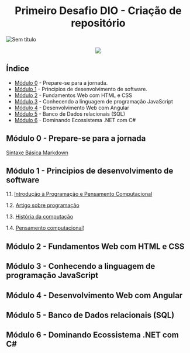 <h1 align="center"> Primeiro Desafio DIO - Criação de repositório </h1>

![Sem título](https://user-images.githubusercontent.com/100486813/171468801-7e0a3bfc-111e-40cd-b377-af9eb0d7e502.png)

<p align="center">
<img src="http://img.shields.io/static/v1?label=STATUS&message=EM%20DESENVOLVIMENTO&color=GREEN&style=for-the-badge"/>
</p>

## Índice 
* [Módulo 0](#Módulo-0) - Prepare-se para a jornada.
* [Módulo 1](#Módulo-1) - Principios de desenvolvimento de software.
* [Módulo 2](#Módulo-2) - Fundamentos Web com HTML e CSS
* [Módulo 3](#Modulo3) - Conhecendo a linguagem de programação JavaScript
* [Módulo 4](#Modulo4) - Desenvolvimento Web com Angular
* [Módulo 5](#Modulo5) - Banco de Dados relacionais (SQL)
* [Módulo 6](#Modulo6) - Dominando Ecossistema .NET com C# 

## Módulo 0 - Prepare-se para a jornada

[Sintaxe Básica Markdown](https://markdown.net.br/sintaxe-basica/)

## Módulo 1 - Principios de desenvolvimento de software

1.1. [Introdução à Programação e Pensamento Computacional](https://www.cs.cmu.edu/~CompThink/resources/TheLinkWing.pdf)

1.2. [Artigo sobre programação](https://ubiquity.acm.org/article.cfm?id=1922682)

1.3. [História da computação](https://simplificandoredes.com/historia-da-computacao/)

1.4. [Pensamento computacional](https://simplificandoredes.com/pensamento-computacional/))


## Módulo 2 - Fundamentos Web com HTML e CSS


## Módulo 3 - Conhecendo a linguagem de programação JavaScript


## Módulo 4 - Desenvolvimento Web com Angular


## Módulo 5 - Banco de Dados relacionais (SQL)


## Módulo 6 - Dominando Ecossistema .NET com C# 

